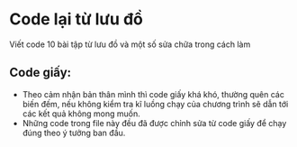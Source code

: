 # Code lại từ lưu đồ
Viết code 10 bài tập từ lưu đồ và một số sửa chữa trong cách làm

## Code giấy:
- Theo cảm nhận bản thân mình thì code giấy khá khó, thường quên các biến đếm, nếu không kiểm tra kĩ luồng chạy của chương trình sẽ dẫn tới các kết quả không mong muốn.
- Những code trong file này đều đã được chỉnh sửa từ code giấy để chạy đúng theo ý tưởng ban đầu.
